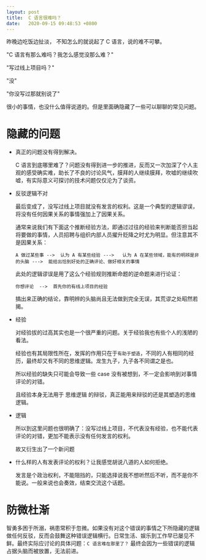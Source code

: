 ```yaml
---
layout: post
title:  C 语言很难吗？
date:   2020-09-15 09:48:53 +0800
---
```



昨晚边吃饭边扯淡， 不知怎么的就说起了 C 语言，说的难不可攀。

"C 语言有那么难吗？我怎么感觉没那么难？"

"写过线上项目吗？"

"没"

"你没写过那就别说了"

很小的事情，也没什么值得说道的。但是里面确隐藏了一些可以聊聊的常见问题。


#  隐藏的问题
* 真正的问题没有得到解决。
  
  C 语言到底哪里难了？问题没有得到进一步的推进，反而又一次加深了个人主观的感受确实难，助长了不良的讨论风气，膜拜的人继续膜拜，吹嘘的继续吹嘘，有实际意义可探讨的技术问题仅仅沦为了谈资。


* 反驳逻辑不对

  最后变成了，没写过线上项目就没有发言的权利。这是一个典型的逻辑谬误，将没有任何因果关系的事情强加上了因果关系。
  
  通常来说我们有下面这个推断经验方法，即通过过往的经验来判断能否担当起将要做的事情，人员招聘与组织内部人员擢升贬降之时尤为明显。但注意其不是因果关系：
  
  `A 做过某些事 -->  认为 A 有某些经验 --->   认为 A 在某些领域，能有的明辨是非的头脑 --->  能给出恰到好处的正确评论、做好相关的事情`
  
  此处的逻辑谬误是用了这么个经验规则推断命题的逆命题来进行论证：

  `你想评论  -->  首先你的有线上项目的经验`
  
  搞出来正确的结论，靠明辨的头脑尚且无法做到完全无误，其荒谬之处昭然若揭。
  
* 经验

  对经验拔的过高其实也是一个很严重的问题。关于经验我也有些个人的浅陋的看法。
  
  经验也有其局限性所在，发挥的作用只在于`有助于塑造`，不同的人有相同的经历，最终却又有不同的思维逻辑。龙生九子，九子各不同谓之是也。
  
  所以经验的缺失只可能会导致一些 case 没有被想到，不一定会影响到对事情评论的对错。
  
  且经验本身无法用于 思维逻辑 的辩驳，真正能用来辩驳的还是其塑造的思维逻辑。

* 逻辑

  所以到这里问题也很明确了：没写过线上项目，不代表没有经验，也不能代表评论的对错，更加不能表示没有任何发言的权利。
  
  故又衍生出了一个新问题

* 什么样的人有发表评论的权利？让我感觉胡说八道的人如何拒绝。

  发言是个政治权利，不能阻挡的，只能选择说我不想听然后不听，而不是你不能说。一般来说也会奏效，结束交流这个话题。

#  防微杜渐 

  智勇多困于所溺，祸患常积于忽微。如果没有对这个错误的事情之下所隐藏的逻辑做任何反驳，反而会鼓舞这种错误逻辑横行。日常生活、娱乐到工作早已屡见不鲜。最终实际应讨论的具体问题：`C 语言难在那里了？` 最终会因为一些错误的逻辑占据头脑而被放置，无法前进。
  
